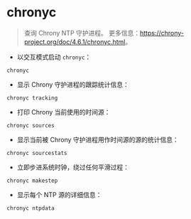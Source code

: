 # chronyc

> 查询 Chrony NTP 守护进程。
> 更多信息：<https://chrony-project.org/doc/4.6.1/chronyc.html>。

- 以交互模式启动 `chronyc`：

`chronyc`

- 显示 Chrony 守护进程的跟踪统计信息：

`chronyc tracking`

- 打印 Chrony 当前使用的时间源：

`chronyc sources`

- 显示当前被 Chrony 守护进程用作时间源的源的统计信息：

`chronyc sourcestats`

- 立即步进系统时钟，绕过任何平滑过程：

`chronyc makestep`

- 显示每个 NTP 源的详细信息：

`chronyc ntpdata`